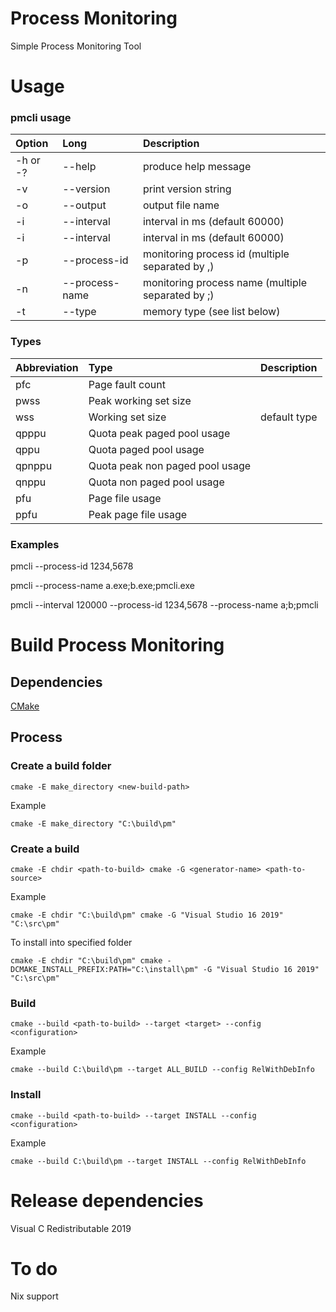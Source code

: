 # Process Monitoring
Simple Process Monitoring Tool

# Usage

### pmcli usage
| Option   | Long           | Description                                       |
|:-------- |:-------------- |:------------------------------------------------- |
| -h or -? | --help         | produce help message                              |
| -v       | --version      | print version string                              |
| -o       | --output       | output file name                                  |
| -i       | --interval     | interval in ms (default 60000)                    |
| -i       | --interval     | interval in ms (default 60000)                    |
| -p       |  --process-id  | monitoring process id (multiple separated by ,)   |
| -n       | --process-name | monitoring process name (multiple separated by ;) |
| -t       | --type         | memory type (see list below)                      |

### Types
| Abbreviation   | Type                            | Description  |
|:-------------- |:------------------------------- |:------------ |
| pfc            | Page fault count                |              |
| pwss           | Peak working set size           |              |
| wss            | Working set size                | default type |
| qpppu          | Quota peak paged pool usage     |              |
| qppu           | Quota paged pool usage          |              |
| qpnppu         | Quota peak non paged pool usage |              |
| qnppu          | Quota non paged pool usage      |              |
| pfu            | Page file usage                 |              |
| ppfu           | Peak page file usage            |              |

### Examples
pmcli --process-id 1234,5678

pmcli --process-name a.exe;b.exe;pmcli.exe

pmcli --interval 120000 --process-id 1234,5678 --process-name a;b;pmcli

# Build Process Monitoring

## Dependencies
[CMake](https://www.cmake.org)

## Process

### Create a build folder

```cmake -E make_directory <new-build-path>```

Example

```cmake -E make_directory "C:\build\pm"```

### Create a build

```cmake -E chdir <path-to-build> cmake -G <generator-name> <path-to-source>```

Example

```cmake -E chdir "C:\build\pm" cmake -G "Visual Studio 16 2019" "C:\src\pm"```

To install into specified folder

```cmake -E chdir "C:\build\pm" cmake -DCMAKE_INSTALL_PREFIX:PATH="C:\install\pm" -G "Visual Studio 16 2019" "C:\src\pm"```

### Build

```cmake --build <path-to-build> --target <target> --config <configuration>```

Example

```cmake --build C:\build\pm --target ALL_BUILD --config RelWithDebInfo```

### Install

```cmake --build <path-to-build> --target INSTALL --config <configuration>```

Example

```cmake --build C:\build\pm --target INSTALL --config RelWithDebInfo```

# Release dependencies
Visual C Redistributable 2019

# To do
Nix support
